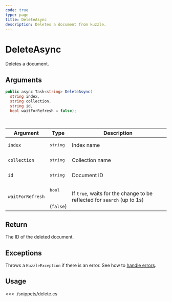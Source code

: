 ```yaml
---
code: true
type: page
title: DeleteAsync
description: Deletes a document from kuzzle.
---
```


# DeleteAsync

Deletes a document.

## Arguments

```csharp
public async Task<string> DeleteAsync(
  string index, 
  string collection, 
  string id, 
  bool waitForRefresh = false);

```

<br/>

| Argument     | Type                                 | Description     |
| ------------ | ------------------------------------ | --------------- |
| `index`      | <pre>string</pre>        | Index name      |
| `collection` | <pre>string</pre>        | Collection name |
| `id`         | <pre>string</pre>        | Document ID     |
| `waitForRefresh`   | <pre>bool</pre><br/>(`false`)       | If `true`, waits for the change to be reflected for `search` (up to 1s)           |

## Return

The ID of the deleted document.

## Exceptions

Throws a `KuzzleException` if there is an error. See how to [handle errors](/sdk/csharp/1/essentials/error-handling).

## Usage

<<< ./snippets/delete.cs

